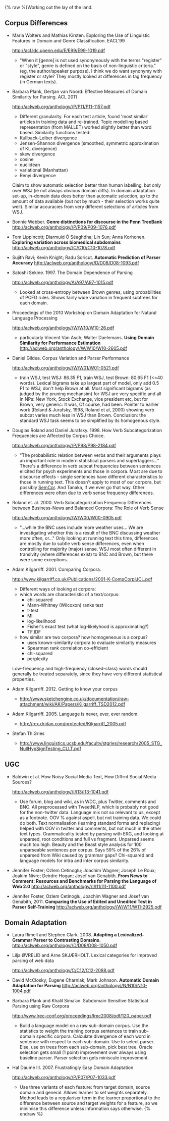 {% raw %}Working out the lay of the land.

## Corpus Differences

- Maria Wolters and Mathias Kirsten. Exploring the Use of Linguistic
Features in Domain and Genre Classification. EACL'99
  
  <http://acl.ldc.upenn.edu/E/E99/E99-1019.pdf>
  
  - "When it \[genre\] is not used synonymously with the terms
"register" or "style", genre is defined on the basis of
non-linguistic criteria." (eg, the author/speaker purpose). I
think we do want synonymy with register or style? They mostly
looked at differences in tag frequency (in German texts).
- Barbara Plank, Gertjan van Noord: Effective Measures of Domain
Similarity for Parsing. ACL 2011
  
  <http://aclweb.org/anthology//P/P11/P11-1157.pdf>
  
  - Different granularity. For each test article, found 'most
similar' articles in training data and re-trained. Topic
modelling based representation (from MALLET) worked slightly
better than word based. Similarity functions tested:
  - Kullback-Leiber divergence
  - Jensen-Shannon divergence (smoothed, symmetric approximation of
KL divergence)
  - skew divergence
  - cosine
  - euclidean
  - variational (Manhattan)
  - Renyi divergence
  
  Claim to show automatic selection better than human labelling, but
only over WSJ (ie not always obvious domain diffs). In domain
adaptation set-up, in-domain data does better than automatic
selection, up to the amount of data available (but not by much -
their selection works quite well). Similar accuracies from very
different selections of articles from WSJ.
- Bonnie Webber. **Genre distinctions for discourse in the Penn
TreeBank** <http://aclweb.org/anthology//P/P09/P09-1076.pdf>
- Tom Lippincott; Diarmuid Ó Séaghdha; Lin Sun; Anna Korhonen.
**Exploring variation across biomedical subdomains**
<http://aclweb.org/anthology//C/C10/C10-1078.pdf>
- Sujith Ravi; Kevin Knight; Radu Soricut. **Automatic Prediction of
Parser Accuracy** <http://aclweb.org/anthology//D/D08/D08-1093.pdf>
- Satoshi Sekine. 1997. The Domain Dependence of Parsing
  
  <http://aclweb.org/anthology/A/A97/A97-1015.pdf>
  
  - Looked at cross-entropy between Brown genres, using
probabilities of PCFG rules. Shows fairly wide variation in
frequent subtrees for each domain.
- Proceedings of the 2010 Workshop on Domain Adaptation for Natural
Language Processing
  
  <http://aclweb.org/anthology//W/W10/W10-26.pdf>
  
  - particularly Vincent Van Asch; Walter Daelemans. **Using Domain
Similarity for Performance Estimation**
<http://aclweb.org/anthology//W/W10/W10-2605.pdf>
- Daniel Gildea. Corpus Variation and Parser Performance
  
  <http://aclweb.org/anthology//W/W01/W01-0521.pdf>
  
  - train WSJ, test WSJ: 86.35 F1, train WSJ, test Brown: 80.65 F1
(&lt;=40 words). Lexical bigrams take up largest part of model,
only add 0.5 F1 to WSJ, don't help Brown at all. Most
significant bigrams (as judged by the pruning mechansim) for WSJ
are very specific and all in NPs: New York, Stock Exchange, vice
president etc, but for Brown, very generic: It was, Of course,
had been. Pointer to earlier work (Roland & Jurafsky, 1998,
Roland et al, 2000) showing verb subcat varies much less in WSJ
than Brown. Conclusion: the standard WSJ task seems to be
simplified by its homogenous style.
- Douglas Roland and Daniel Jurafsky. 1998. How Verb Subcategorization
Frequencies are Affected by Corpus Choice.
  
  <http://aclweb.org/anthology//P/P98/P98-2184.pdf>
  
  - "The probabilistic relation between verbs and their arguments
plays an important role in modern statistical parsers and
supertaggers..." There's a difference in verb subcat frequencies
between sentences elicited for psych experiments and those in
corpora. Most are due to discourse effects - single sentences
have different characteristics to those in running text. This
doesn't apply to most of our corpora, but possibly
[SemCor](https://blog.inductorsoftware.com/docsproto/garage/SemCor). And Tanaka, if we ever go that way. Other
differences were often due to verb sense frequency differences.
- Roland et. al. 2000. Verb Subcategorization Frequency Differences
between Business-News and Balanced Corpora: The Role of Verb Sense
  
  <http://aclweb.org/anthology//W/W00/W00-0905.pdf>
  
  - "...while the BNC uses include more weather uses... We are
investigating whether this is a result of the BNC discussing
weather more often, or..." Only looking at running text this
time, differences are mostly due to subtle verb sense
differences, even when controlling for majority (major) sense.
WSJ most often different in transivity (where differences exist)
to BNC and Brown, but there were some exceptions.
- Adam Kilgarriff. 2001. Comparing Corpora.
  
  <http://www.kilgarriff.co.uk/Publications/2001-K-CompCorpIJCL.pdf>
  
  - Different ways of looking at corpora:
  - which words are characteristic of a text/corpus:
    - chi-squared
    - Mann-Whitney (Wilcoxon) ranks test
    - t-test
    - MI
    - log-likelihood
    - Fisher's exact test (what log-likelyhood is approximating?)
    - TF.IDF
  - how similar are two corpora? how homogeneous is a corpus?
    - uses known-similarity corpora to evaluate similarity
measures
    - Spearman rank correlation co-efficient
    - chi-squared
    - perplexity
  
  Low-frequency and high-frequency (closed-class) words should
generally be treated separately, since they have very different
statistical properties.
- Adam Kilgarriff. 2012. Getting to know your corpus
  - <http://www.sketchengine.co.uk/documentation/raw-attachment/wiki/AK/Papers/Kilgarriff_TSD2012.pdf>
- Adam Kilgarriff. 2005. Language is never, ever, ever random.
  - <http://rex.dridan.com/protected/Kilgarriff_2005.pdf>
- Stefan Th.Gries
  - <http://www.linguistics.ucsb.edu/faculty/stgries/research/2005_STG_NullHypSignTesting_CLLT.pdf>

## UGC

- Baldwin et al. How Noisy Social Media Text, How Diffrnt Social Media
Sources?
  
  <http://aclweb.org/anthology//I/I13/I13-1041.pdf>
  
  - Use forum, blog and wiki, as in WDC, plus Twitter, comments and
BNC. All preprocessed with TweetNLP, which is probably not good
for the non-twitter data. Language mix not so relevant to us,
except as a footnote. OOV % against aspell, but not training
data. We could do both. Text normalisation (learning standard
forms and replacing) helped with OOV in twitter and comments,
but not much in the other text types. Grammaticality tested by
parsing with ERG, and looking at unparsed, root conditions and
full vs fragment. Unparsed seems much too high. Beauty and the
Beast style analysis for 100 unparseable sentences per corpus.
Says 59% of the 26% of unparsed from Wiki caused by grammar
gaps? Chi-squared and language models for intra and inter corpus
similarity.
- Jennifer Foster; Ozlem Cetinoglu; Joachim Wagner; Joseph Le Roux;
Joakim Nivre; Deirdre Hogan; Josef van Genabith. **From News to
Comment: Resources and Benchmarks for Parsing the Language of Web
2.0** <http://aclweb.org/anthology//I/I11/I11-1100.pdf>
- Jennifer Foster, Ozlem Cetinoglu, Joachim Wagner and Josef van
Genabith, 2011. **Comparing the Use of Edited and Unedited Test in
Parser Self-Training**
<http://aclweb.org/anthology//W/W11/W11-2925.pdf>

## Domain Adaptation

- Laura Rimell and Stephen Clark. 2008. **Adapting a
Lexicalized-Grammar Parser to Contrasting Domains.**
<http://aclweb.org/anthology//D/D08/D08-1050.pdf>
- Lilja ØVRELID and Arne SKJÆRHOLT. Lexical categories for improved
parsing of web data
  
  <http://aclweb.org/anthology/C/C12/C12-2088.pdf>
- David McClosky; Eugene Charniak; Mark Johnson. **Automatic Domain
Adaptation for Parsing**
<http://aclweb.org/anthology//N/N10/N10-1004.pdf>
- Barbara Plank and Khalil Sima’an. Subdomain Sensitive Statistical
Parsing using Raw Corpora
  
  <http://www.lrec-conf.org/proceedings/lrec2008/pdf/120_paper.pdf>
  
  - Build a language model on a raw sub-domain corpus. Use the
statistics to weight the training corpus sentences to train
sub-domain specific corpora. Calculate divergence of each word
in sentence with respect to each sub-domain. Use to select
parser. Else, use on trees from each sub-domain, pick best tree.
Oracle selection gets small (1 point) improvement over always
using baseline parser. Parser selection gets miniscule
improvement.
- Hal Daume III. 2007. Frustratingly Easy Domain Adaptation
  
  <http://aclweb.org/anthology//P/P07/P07-1033.pdf>
  
  - Use three variants of each feature: from target domain, source
domain and general. Allows learner to set weights separately.
Method leads to a regulariser term in the learner proportional
to the difference between source and target weights for a
feature, so we minimise this difference unless information says
otherwise.
<update date omitted for speed>{% endraw %}
